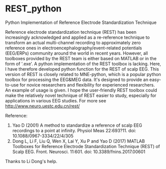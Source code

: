 # REST_python
Python Implementation of Reference Electrode Standardization Technique

Reference electrode standardization technique (REST) has been increasingly acknowledged and applied as a re-reference technique to transform an actual multi-channel recording to approximately zero reference ones in electroencephalography/event-related potentials (EEG/ERPs) community around the world in recent years. However, all toolboxes provided by the REST team is either based on MATLAB or in the form of '.exe'. A python implementation of the REST toolbox is lacking. Here, I have therefore developed python function for the REST of scalp EEG. This version of REST is closely related to MNE-python, which is a popular python toolbox for processing the EEG&MEG data. It's designed to provide an easy-to-use for novice researchers and flexibility for experienced researchers. An example of usage is given. I hope the user-friendly REST toolbox could make the relatively novel technique of REST easier to study, especially for applications in various EEG studies.
 For more see http://www.neuro.uestc.edu.cn/rest/

Reference: 
1. Yao D (2001) A method to standardize a reference of scalp EEG recordings to a point at infinity. Physiol Meas 22:693?11. doi: 10.1088/0967-3334/22/4/305
2. Dong L, Li F, Liu Q, Wen X, Lai Y, Xu P and Yao D (2017) MATLAB Toolboxes for Reference Electrode Standardization Technique (REST) of Scalp EEG. Front. Neurosci. 11:601. doi: 10.3389/fnins.2017.00601
              
Thanks to Li Dong's help.
